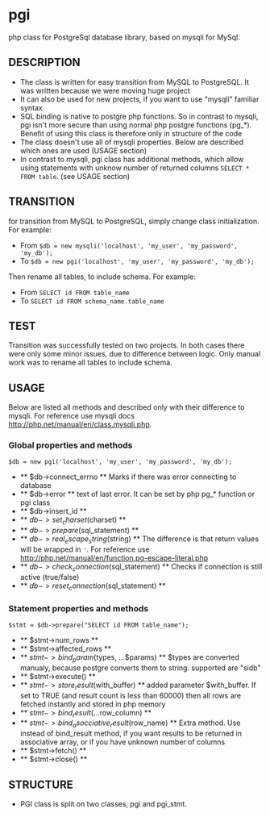 # pgi
php class for PostgreSql database library, based on mysqli for MySql.

## DESCRIPTION
* The class is written for easy transition from MySQL to PostgreSQL. It was written because we were moving huge project
* It can also be used for new projects, if you want to use "mysqli" familiar syntax
* SQL binding is native to postgre php functions. So in contrast to mysqli, pgi isn't more secure than using normal php postgre functions (pg_*). Benefit of using this class is therefore only in structure of the code
* The class doesn't use all of mysqli properties. Below are described which ones are used (USAGE section)
* In contrast to mysqli, pgi class has additional methods, which allow using statements with unknow number of returned columns ``` SELECT * FROM table ```. (see USAGE section)

## TRANSITION
for transition from MySQL to PostgreSQL, simply change class initialization. For example:

* From ``` $db = new mysqli('localhost', 'my_user', 'my_password', 'my_db');  ```
* To ``` $db = new pgi('localhost', 'my_user', 'my_password', 'my_db');  ```

Then rename all tables, to include schema. For example:

* From ``` SELECT id FROM table_name ```
* To ``` SELECT id FROM schema_name.table_name ```

## TEST
Transition was successfully tested on two projects. In both cases there were only some minor issues, due to difference between logic. Only manual work was to rename all tables to include schema.

## USAGE
Below are listed all methods and described only with their difference to mysqli. For reference use mysqli docs http://php.net/manual/en/class.mysqli.php. 

### Global properties and methods
``` $db = new pgi('localhost', 'my_user', 'my_password', 'my_db'); ```
* ** $db->connect_errno ** Marks if there was error connecting to database
* ** $db->error ** text of last error. It can be set by php pg_* function or pgi class
* ** $db->insert_id **
* ** $db->set_charset($charset) **
* ** $db->prepare($sql_statement) **
* ** $db->real_escape_string($string) ** The difference is that return values will be wrapped in ```'```. For reference use http://php.net/manual/en/function.pg-escape-literal.php
* ** $db->check_connection($sql_statement) ** Checks if connection is still active (true/false)
* ** $db->reset_connection($sql_statement) **

### Statement properties and methods
``` $stmt = $db->prepare("SELECT id FROM table_name"); ```
* ** $stmt->num_rows **
* ** $stmt->affected_rows **
* ** $stmt->bind_param($types, ...$params) ** $types are converted manualy, because postgre converts them to string. supported are "sidb"
* ** $stmt->execute() **
* ** $stmt->store_result($with_buffer) ** added parameter $with_buffer. If set to TRUE (and result count is less than 60000) then all rows are fetched instantly and stored in php memory
* ** $stmt->bind_result(...$row_column) **
* ** $stmt->bind_asocciative_result($row_name) ** Extra method. Use instead of bind_result method, if you want results to be returned in associative array, or if you have unknown number of columns
* ** $stmt->fetch() **
* ** $stmt->close() **


## STRUCTURE
* PGI class is split on two classes, pgi and pgi_stmt.
